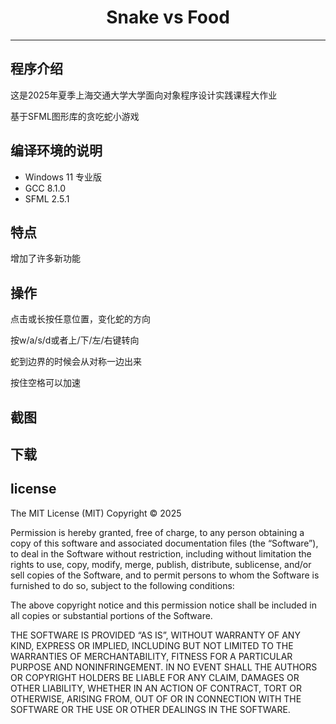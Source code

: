 <h1 align="center"> Snake vs Food </h1>

---

## 程序介绍

这是2025年夏季上海交通大学大学面向对象程序设计实践课程大作业

基于SFML图形库的贪吃蛇小游戏

## 编译环境的说明

- Windows 11 专业版
- GCC 8.1.0
- SFML 2.5.1

## 特点

增加了许多新功能

## 操作

点击或长按任意位置，变化蛇的方向

按w/a/s/d或者上/下/左/右键转向

蛇到边界的时候会从对称一边出来

按住空格可以加速

## 截图


## 下载


## license

The MIT License (MIT)
Copyright © 2025 <Ana-dev-dot>

Permission is hereby granted, free of charge, to any person obtaining a copy of this software and associated documentation files (the “Software”), to deal in the Software without restriction, including without limitation the rights to use, copy, modify, merge, publish, distribute, sublicense, and/or sell copies of the Software, and to permit persons to whom the Software is furnished to do so, subject to the following conditions:

The above copyright notice and this permission notice shall be included in all copies or substantial portions of the Software.

THE SOFTWARE IS PROVIDED “AS IS”, WITHOUT WARRANTY OF ANY KIND, EXPRESS OR IMPLIED, INCLUDING BUT NOT LIMITED TO THE WARRANTIES OF MERCHANTABILITY, FITNESS FOR A PARTICULAR PURPOSE AND NONINFRINGEMENT. IN NO EVENT SHALL THE AUTHORS OR COPYRIGHT HOLDERS BE LIABLE FOR ANY CLAIM, DAMAGES OR OTHER LIABILITY, WHETHER IN AN ACTION OF CONTRACT, TORT OR OTHERWISE, ARISING FROM, OUT OF OR IN CONNECTION WITH THE SOFTWARE OR THE USE OR OTHER DEALINGS IN THE SOFTWARE.